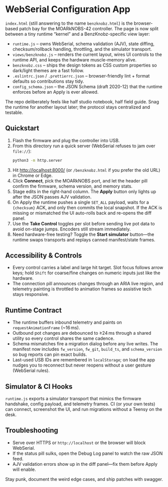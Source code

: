 # WebSerial Configuration App

`index.html` (still answering to the name `benzknobz.html`) is the browser-based patch bay for the MOARkNOBS-42 controller. The page is now split between a tiny runtime “kernel” and a BenzKnobz-specific view layer:

- `runtime.js` – owns WebSerial, schema validation (AJV), state diffing, checksum/rollback handling, throttling, and the simulator transport.
- `views/benzknobz.js` – renders the current layout, wires UI controls to the runtime API, and keeps the hardware muscle-memory alive.
- `benzknobz.css` – ships the design tokens as CSS custom properties so dark/light themes are a fast follow.
- `.eslintrc.json` / `.prettierrc.json` – browser-friendly lint + format defaults so contributions stay tidy.
- `config_schema.json` – the JSON Schema (draft 2020-12) that the runtime enforces before an Apply is ever allowed.

The repo deliberately feels like half studio notebook, half field guide. Snag the runtime for another layout later; the protocol stays centralized and testable.

## Quickstart

1. Flash the firmware and plug the controller into USB.
2. From this directory run a quick server (WebSerial refuses to jam over `file://`):
   ```bash
   python3 -m http.server
   ```
3. Hit <http://localhost:8000/> (or `/benzknobz.html` if you prefer the old URL) in Chrome or Edge.
4. Click **Connect**, pick the MOARkNOBS port, and let the header pill confirm the firmware, schema version, and memory stats.
5. Stage edits in the right-hand column. The **Apply** button only lights up after the JSON passes AJV validation.
6. On Apply the runtime pushes a single `SET_ALL` payload, waits for a `{checksum}` ACK, and only then commits the local snapshot. If the ACK is missing or mismatched the UI auto-rolls back and re-opens the diff panel.
7. Use the **Take Control** toggles per slot before sending live pot data to avoid on-stage jumps. Encoders still stream immediately.
8. Need hardware-free testing? Toggle the **Start simulator** button—the runtime swaps transports and replays canned manifest/state frames.

## Accessibility & Controls

- Every control carries a label and large hit target. Slot focus follows arrow keys; hold `Shift` for coarse/fine changes on numeric inputs just like the hardware.
- The connection pill announces changes through an ARIA live region, and telemetry painting is throttled to animation frames so assistive tech stays responsive.

## Runtime Contract

- The runtime buffers inbound telemetry and paints on `requestAnimationFrame` (~16 ms).
- Outbound pot changes are debounced to ≥24 ms through a shared utility so every control shares the same cadence.
- Schema mismatches fire a migration dialog before any live writes. The manifest now includes `fw_version`, `fw_git`, `build_ts`, and `schema_version` so bug reports can pin exact builds.
- Last-used USB IDs are remembered in `localStorage`; on load the app nudges you to reconnect but never reopens without a user gesture (WebSerial rules).

## Simulator & CI Hooks

`runtime.js` exports a simulator transport that mimics the firmware handshake, config payload, and telemetry frames. CI (or your own tests) can connect, screenshot the UI, and run migrations without a Teensy on the desk.

## Troubleshooting

- Serve over HTTPS or `http://localhost` or the browser will block WebSerial.
- If the status pill sulks, open the Debug Log panel to watch the raw JSON feed.
- AJV validation errors show up in the diff panel—fix them before Apply will enable.

Stay punk, document the weird edge cases, and ship patches with swagger.
